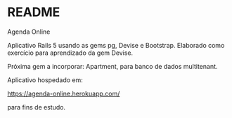 # README

Agenda Online

Aplicativo Rails 5 usando as gems pg, Devise e Bootstrap.
Elaborado como exercício para aprendizado da gem Devise.

Próxima gem a incorporar: Apartment, para banco de dados multitenant.

Aplicativo hospedado em:

https://agenda-online.herokuapp.com/

para fins de estudo.
